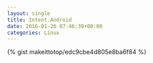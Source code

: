 ```yaml
---
layout: single                                                                                                              
title: Intent.Android                                                                                                                       
date: 2016-01-26 07:46:39+00:00                                                                                                                        
categories: Linux                                                                                                                
---                                                                                                                              
```


{% gist makeittotop/edc9cbe4d805e8ba6f84 %}                                                                                                           


